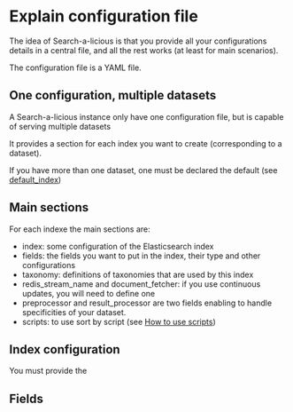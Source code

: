 # Explain configuration file

The idea of Search-a-licious is that you provide all your configurations details in a central file,
and all the rest works (at least for main scenarios).

The configuration file is a YAML file.

## One configuration, multiple datasets

A Search-a-licious instance only have one configuration file,
but is capable of serving multiple datasets

It provides a section for each index you want to create (corresponding to a dataset).

If you have more than one dataset, one must be declared the default (see [default_index](./searchalicious-config-schema.html#default_index))

## Main sections

For each indexe the main sections are:

* index: some configuration of the Elasticsearch index
* fields: the fields you want to put in the index, their type and other configurations
* taxonomy: definitions of taxonomies that are used by this index
* redis_stream_name and document_fetcher: if you use continuous updates, you will need to define one
* preprocessor and result_processor are two fields enabling to handle specificities of your dataset.
* scripts: to use sort by script (see [How to use scripts](./how-to-use-scripts.md))

## Index configuration

You must provide the 

## Fields